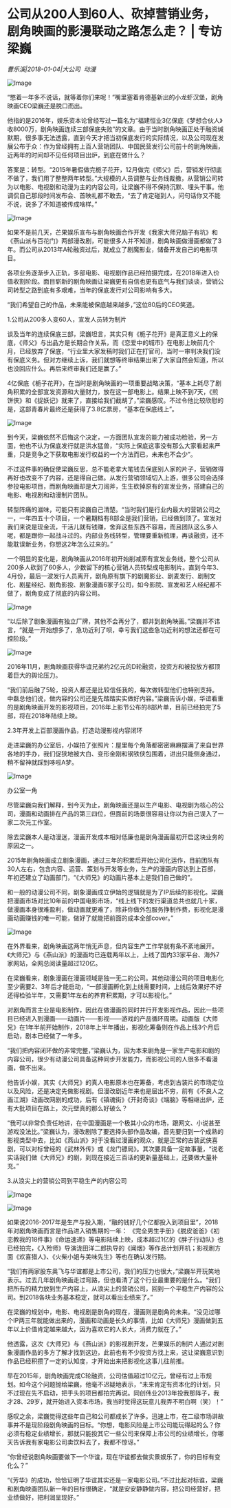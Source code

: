 # 公司从200人到60人、砍掉营销业务，剧角映画的影漫联动之路怎么走？ | 专访梁巍

*曹乐溪|2018-01-04|大公司 
                                                动漫*

![Image](http://si1.go2yd.com/get-image/0JgsG515C8O)

“憋着一年多不说话，就等着你们来呢！”嘴里塞着肯德基新出的小龙虾汉堡，剧角映画CEO梁巍还是脱口而出。

他指的是2016年，娱乐资本论曾经写过一篇名为“福建恒业3亿保底《梦想合伙人》收8000万，剧角映画连续三部保底失败”的文章。由于当时剧角映画正处于融资缄默期，很多事无法透露，直到今天才把当初保底发行的实际情况，以及公司现在发展公布于众：作为曾经拥有上百人营销团队、中国民营发行公司前十的剧角映画，近两年的时间却不见任何项目出炉，到底在做什么？

答案是：转型。“2015年暑假做完栀子花开，12月做完《师父》后，营销发行彻底不做了，我们用了整整两年转型。”大规模的人员调整与业务线裁撤，从营销公司转为以电影、电视剧和动漫为主的内容公司，让梁巍不得不保持沉默、埋头干事。他调侃自己那段时间发布会、首映礼都不敢去，“去了肯定碰到人，问句话你又不能不说，说多了不知道被传成啥样。”

![Image](http://si1.go2yd.com/get-image/0JgsG7qCaA4)

如果不是前几天，芒果娱乐宣布与剧角映画合作开发《我家大师兄脑子有坑》和《燕山派与百花门》两部漫改剧，可能很多人并不知道，剧角映画做漫画都做了3年。而公司从2013年A轮融资过后，就成立了剧魔影业，储备开发自己的电影项目。

各项业务逐渐步入正轨，多部电影、电视剧作品已经拍摄完成，在2018年进入价值收割阶段。面目崭新的剧角映画让梁巍更有自信也更有底气与我们谈谈，营销公司转型之路到底有多艰难，当年的保底发行对公司影响有多大。

“我们希望自己的作品，未来能被保底越来越多，”这位80后的CEO笑道。

1.公司从200多人变60人，宣发人员转为制片

谈及当年的连续保底三部，梁巍坦言，其实只有《栀子花开》是真正意义上的保底，《师父》与出品方是长期合作关系，而《恋爱中的城市》在电影上映前几个月，已经放弃了保底，“行业里大家发稿时我们正在打官司，当时一审判决我们没有保底义务。但对方继续上诉，我们就想等终审结果出来了大家自然会知道，所以也没回应什么。再后来终审我们还是赢了。”

4亿保底《栀子花开》，在当时是剧角映画的一项重要战略决策，“基本上耗尽了剧角积累的全部宣发资源和大量财力，放在这一部电影上。结果上映不到7天，《煎饼侠》和《捉妖记》就来了，直接给我们截胡了，”梁巍感叹。不过令他比较欣慰的是，这部青春片最终还是获得了3.8亿票房，“基本在保底线上”。

![Image](http://si1.go2yd.com/get-image/0JgsZB8inkO)

到今天，梁巍依然不后悔这个决定，一方面团队宣发的能力被成功检验，另一方面，他也不认为保底发行就是洪水猛兽，“实际上保底这事没有那么大家看起来严重，只是竞争之下获取电影发行权益的一个方法而已，未来也不会少”。

不过这件事的确促使梁巍反思，总不能老拿大笔钱去保底别人家的片子，营销做得再好也改变不了内容，还是得自己做。从发行营销领域切入上游，很多公司会选择参投电影项目，而剧角映画却是大刀阔斧，生生砍掉原有的宣发业务，搭建自己的电影、电视剧和动漫制片团队。

转型阵痛的滋味，可能只有梁巍自己清楚。“当时我们是行业内最大的营销公司之一，一年四五十个项目，一个暑期档有8部全是我们营销，已经做到顶了。宣发对我们来说是现金流，干活儿就有钱赚，舍弃这些东西不容易，而且团队这么多人呢，都是跟你一起战斗过的。内部业务线转型，管理要重新梳理，再谈融资，还不能耽误新业务，你想这2年怎么过来的。”

一个明显的变化是，剧角映画从2016年初开始削减原有宣发业务线，整个公司从200多人砍到了60多人，少数留下的核心营销人员转型成电影制片。直到今年3、4月份，最后一波发行人员离开，剧角原有旗下的剧魔影业、剧麦发行、剧制文化、剧星经纪、剧角影投、剧象漫画6家子公司，如今影院、宣发和艺人经纪都不做了，剧角变成了彻底的内容公司。

![Image](http://si1.go2yd.com/get-image/0JgsZDiCpmK)

“以后除了剧象漫画有独立厂牌，其他不会再分了，都并到剧角映画。”梁巍并不讳言，“就是一开始想多了，急功近利了呗，幸亏我们这些急功近利的想法还都在可控阶段。”

![Image](http://si1.go2yd.com/get-image/0JgsZ8Lk1SK)

2016年11月，剧角映画获得华谊兄弟约2亿元的D轮融资，投资方和被投放方都顶着巨大的舆论压力。

“我们前后融了5轮，投资人都还是比较信任我的，每次做转型他们也特别支持。中磊总他们说，做内容的公司还是先踏踏实实做好内容。”梁巍告诉小娱，华谊看重的是剧角映画开发的影视项目，2016年上影节公布的8部片单，目前已经拍完了5部，将在2018年陆续上映。

2.3年开发上百部漫画作品，打造动漫影视内容闭环

走进梁巍的办公室后，小娱拍了张照片：屋里每个角落都密密麻麻摆满了来自世界各地的手办，我们促狭地被大白、变形金刚和钢铁侠包围着，进出只能侧身通过，稍不留神就踩到哆啦A梦。

![Image](http://si1.go2yd.com/get-image/0JgsZCjWFvc)

办公室一角

尽管梁巍向我们解释，到今天为止，剧角映画还是以生产电影、电视剧为核心的公司，漫画和动画排在产品的第三四位，但面前的场景很容易让你以为自己误入了一家二次元工作室。

除去梁巍本人是动漫迷，漫画开发成本相对低廉也是剧角漫画最初开启这块业务的原因之一。

2015年剧角映画成立剧象漫画，通过三年的积累后开始公司化运作，目前团队有30人左右，包含内容、运营、策划与开发等业务，生产的漫画内容达到上百部，年初还建立了动画部门，“《大师兄》的动画片基本上是我们自己做的”。

和一般的动漫公司不同，剧象漫画成立伊始的逻辑就是为了IP后续的影视化。梁巍把漫画市场对比10年前的中国电影市场，“线上线下的发行渠道总共也就几十家，做漫画本身很难盈利，做动画就更难了，除非你做外包服务挣制作费，影视化是漫画动画赚钱的唯一可能，做好了就能把前面的成本全部cover。”

![Image](http://si1.go2yd.com/get-image/0JgsZ9hY2jI)

在外界看来，剧角映画这两年悄无声息，但内容生产工作早就有条不紊地展开。《大师兄》与《燕山派》的漫画均已连载两年以上，上线了国内33家平台、海外7家网站，全网总阅读量超过120亿。

在梁巍看来，剧象漫画在漫画领域是独一无二的公司。其他动漫公司的项目电影化至少需要2、3年后才能启动，“一部漫画孵化到上线需要时间，上线后效果好不好还得检验半年，又需要1年左右的养育积累期，才可以影视化。”

对剧角而言主业是电影制作，因此在做漫画的同时并行开发影视作品，因此一些项目已经进入到漫画——动画片——影视——游戏的产品循环周期。动画版《大师兄》在1年半前开始制作，2018年上半年播出，影视化筹备则在作品上线3个月后启动，剧本已经做了一年多。

“我们把内容闭环做的非常完整，”梁巍认为，因为本来剧角是一家生产电影和剧的内容公司，很少有动漫公司具备这种同步开发能力，而影视公司的人很多不看漫画，做不出来。

他告诉小娱，其实《大师兄》的真人电影原本也在筹备，考虑到古装片的市场定位以及风险，还是决定先做影视剧。但漫改剧近年来也是层出不穷，前有《不良人之画江湖》动画改网剧的成功，后有《镇魂街》《开封奇谈》《端脑》等相继出炉，还有大批项目在路上，次元壁真的那么好破么？

“我可以非常负责任地讲，在中国漫画是一个极其小众的市场，跟网文、小说甚至游戏没法比。”梁巍认为，漫改剧除了要选择头部作品改编，首先要归到一个成熟的影视类型中去，比如《燕山派》对于没看过漫画的观众，就是正常的古装武侠喜剧，可以对标曾经的《武林外传》或《龙门镖局》。其次要具备一定故事量，“说老实话我们做《大师兄》的剧，到现在接近三百话的更新量基础上，还要做大量补充。”

3.从浪尖上的营销公司到平稳生产的内容公司

![Image](http://si1.go2yd.com/get-image/0JgsG6OJ9mK)

![Image](http://si1.go2yd.com/get-image/0JgsG98m3km)

如果说2016-2017年是生产与投入期，“融的钱好几个亿都投入到项目里”，2018年对剧角映画而言是作品进入销售期的一年： 《完全男生手册》《脱皮爸爸》《初恋教我的18件事》《命运速递》等电影陆续上映，成本超过1亿的《胖子行动队》也已经拍完，《入殓师》导演泷田洋二郎执导的《闻烟》等作品计划开机；影视剧方面《欢喜猎人》、《火柴小姐与美味先生》等也在确认发行期。

“我们有两家股东奥飞与华谊都是上市公司，我们的压力也很大，”梁巍半开玩笑地表示。过去几年剧角映画走过弯路，但也看清了这个行业最重要的是什么。“我们把所有的精力放到生产内容上，从浪尖上的营销公司，回到一个平稳生产内容的公司。到2018各块业务基本稳定，就可以看出业绩来了。”

在梁巍的规划中，电影、电视剧是剧角的现在，漫画则是剧角的未来。“没见过哪个IP两三年就能做出来的，漫画和动画是长久的事情，比如《大师兄》漫画做到五年以上价值肯定越来越大，因为喜欢它的人长大，消费力就在了。”

他透露，这次《大师兄》与《燕山派》的影视剧开发，芒果娱乐的制片人通过对剧象漫画作品的多方了解才找到这边，此前也有不少投资方找上来，这让梁巍意识到作品已经积攒了一定的认知度，才开始出来把影视化这事儿往前推。

早在2015年，剧角映画完成C轮融资，公司估值超过10亿元，曾经有过上市规划。如今这个问题抛给梁巍，他毫不迟疑地表示，“未来肯定有资本化的计划，只不过现在先不启动，把手头的项目都拍完再说。同创伟业2013年投我那阵子，我才28、29岁，就开始进入资本市场，我当时觉得这玩意儿我弄不明白啊（笑）！”

感叹之余，梁巍觉得这些年自己和公司都成长了许多。迅速上市，在二级市场讲故事并不是现阶段剧角映画的目标。“你想，电影风险是上市公司能玩得起的么？你必须有稳定业绩增长，那就只能投其它一些公司来保障上市公司的业绩增长，你哪天告诉我有家电影公司卖饮料去了，我都不惊讶。”

“你曾经说剧角映画要做下一个华谊，现在华谊都去做实景娱乐了，你的目标有变化么？”

“《芳华》的成功，恰恰证明了华谊其实还是一家电影公司。”不过比起对标谁，梁巍和剧角映画团队新一年的目标很确定，“就是安安静静做内容，把公司经营好，把业绩做好，把利润呈现好。”

